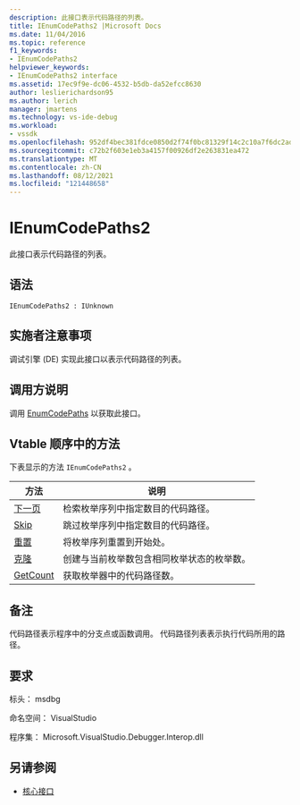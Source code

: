 ```yaml
---
description: 此接口表示代码路径的列表。
title: IEnumCodePaths2 |Microsoft Docs
ms.date: 11/04/2016
ms.topic: reference
f1_keywords:
- IEnumCodePaths2
helpviewer_keywords:
- IEnumCodePaths2 interface
ms.assetid: 17ec9f9e-dc06-4532-b5db-da52efcc8630
author: leslierichardson95
ms.author: lerich
manager: jmartens
ms.technology: vs-ide-debug
ms.workload:
- vssdk
ms.openlocfilehash: 952df4bec381fdce0850d2f74f0bc81329f14c2c10a7f6dc2ad3de019761c355
ms.sourcegitcommit: c72b2f603e1eb3a4157f00926df2e263831ea472
ms.translationtype: MT
ms.contentlocale: zh-CN
ms.lasthandoff: 08/12/2021
ms.locfileid: "121448658"
---
```

# <a name="ienumcodepaths2"></a>IEnumCodePaths2
此接口表示代码路径的列表。

## <a name="syntax"></a>语法

```
IEnumCodePaths2 : IUnknown
```

## <a name="notes-for-implementers"></a>实施者注意事项
 调试引擎 (DE) 实现此接口以表示代码路径的列表。

## <a name="notes-for-callers"></a>调用方说明
 调用 [EnumCodePaths](../../../extensibility/debugger/reference/idebugprogram2-enumcodepaths.md) 以获取此接口。

## <a name="methods-in-vtable-order"></a>Vtable 顺序中的方法
 下表显示的方法 `IEnumCodePaths2` 。

|方法|说明|
|------------|-----------------|
|[下一页](../../../extensibility/debugger/reference/ienumcodepaths2-next.md)|检索枚举序列中指定数目的代码路径。|
|[Skip](../../../extensibility/debugger/reference/ienumcodepaths2-skip.md)|跳过枚举序列中指定数目的代码路径。|
|[重置](../../../extensibility/debugger/reference/ienumcodepaths2-reset.md)|将枚举序列重置到开始处。|
|[克隆](../../../extensibility/debugger/reference/ienumcodepaths2-clone.md)|创建与当前枚举数包含相同枚举状态的枚举数。|
|[GetCount](../../../extensibility/debugger/reference/ienumcodepaths2-getcount.md)|获取枚举器中的代码路径数。|

## <a name="remarks"></a>备注
 代码路径表示程序中的分支点或函数调用。 代码路径列表表示执行代码所用的路径。

## <a name="requirements"></a>要求
 标头： msdbg

 命名空间： VisualStudio

 程序集： Microsoft.VisualStudio.Debugger.Interop.dll

## <a name="see-also"></a>另请参阅
- [核心接口](../../../extensibility/debugger/reference/core-interfaces.md)
